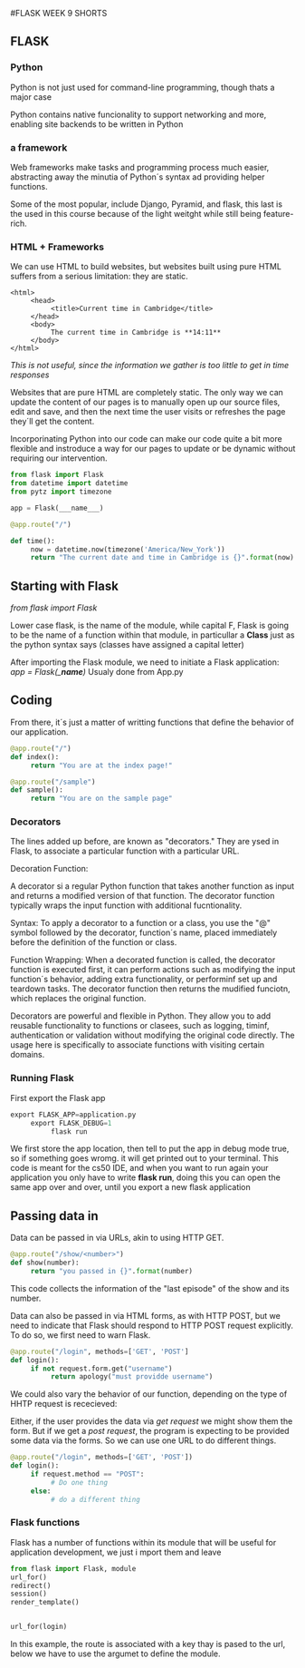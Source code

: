 #FLASK WEEK 9 SHORTS

## FLASK

### Python

Python is not just used for command-line programming, though thats a major case

Python contains native funcionality to support networking and more, enabling site backends to be written in Python

### a framework

Web frameworks make tasks and programming process much easier, abstracting away the minutia of Python´s syntax ad providing helper functions.

Some of the most popular, include Django, Pyramid, and flask, this last is the used in this course because of the light weitght while still being feature-rich.

### HTML + Frameworks

We can use HTML to build websites, but websites built using pure HTML suffers from a serious limitation:
     they are static.
 

```Flask
<html>
     <head>
          <title>Current time in Cambridge</title>
     </head>
     <body>
          The current time in Cambridge is **14:11**
     </body>
</html>
```

*This is not useful, since the information we gather is too little to get in time responses*

Websites that are pure HTML are completely static. The only way we can update the content of our pages is to manually open up our source files, edit and save, and then the next time the user visits or refreshes the page they´ll get the content.

Incorporinating Python into our code can make our code quite a bit more flexible and instroduce a way for our pages to update or be dynamic without requiring our intervention.

```python
from flask import Flask
from datetime import datetime
from pytz import timezone

app = Flask(___name___)

@app.route("/")

def time():
     now = datetime.now(timezone('America/New_York'))
     return "The current date and time in Cambridge is {}".format(now)
```


## Starting with Flask

*from flask import Flask* 

Lower case flask, is the name of the module, while capital F, Flask is going to be the name of a function within that module, in particullar a **Class** just as the python syntax says (classes have assigned a capital letter)

After importing the Flask module, we need to initiate a Flask application:
     *app = Flask(___name__)*
Usualy done from App.py


## Coding

From there, it´s just a matter of writting functions that define the behavior of our application.
```python
@app.route("/")
def index():
     return "You are at the index page!"

@app.route("/sample")
def sample():
     return "You are on the sample page"
```


### Decorators

The lines added up before, are known as "decorators." They are ysed in Flask, to associate a particular function with a particular URL.

Decoration Function:

A decorator si a regular Python function that takes another function as input and returns a modified version of that function. The decorator function typically wraps the input function with additional fucntionality.

Syntax: To apply a decorator to a function or a class, you use the "@" symbol followed by the decorator, function´s name, placed immediately before the definition of the function or class.

Function Wrapping: When a decorated function is called, the decorator function is executed first, it can perform actions such as modifying the input function´s behavior, adding extra functionality, or performinf set up and teardown tasks. The decorator function then returns the mudified funciotn, which replaces the original function.


Decorators are powerful and flexible in Python. They allow you to add reusable functionality to functions or clasees, such as logging, timinf, authentication or validation without modifying the original code directly. The usage here is specifically to associate functions with visiting certain domains.

### Running Flask

First export the Flask app

```python
export FLASK_APP=application.py
     export FLASK_DEBUG=1
          flask run
```

We first store the app location, then tell to put the app in debug mode true, so if something goes wromg. it will get printed out to your terminal. This code is meant for the cs50 IDE, and when you want to run again your application you only have to write **flask run**, doing this you can open the same app over and over, until you export a new flask application

## Passing data in

Data can be passed in via URLs, akin to using HTTP GET.

```python
@app.route("/show/<number>")
def show(number):
     return "you passed in {}".format(number)
```
This code collects the information of the "last episode" of the show and its number.


Data can also be passed in via HTML forms, as with HTTP POST, but we need to indicate that Flask should respond to HTTP POST request explicitly. To do so, we first need to warn Flask.

```python
@app.route("/login", methods=['GET', 'POST']
def login():
     if not request.form.get("username")
          return apology("must providde username")
```



We could also vary the behavior of our function, depending on the type of HHTP request is rececieved:

Either, if the user provides the data via *get request* we might show them the form. But if we get a *post request*, the program is expecting to be provided some data via the forms.
So we can use one URL to do different things.

```python
@app.route("/login", methods=['GET', 'POST'])
def login():
     if request.method == "POST":
          # Do one thing
     else:
          # do a different thing
```

### Flask functions

Flask has a number of functions within its module that will be useful for application development, we just i mport them and leave 

```python
from flask import Flask, module
url_for()
redirect()
session()
render_template()


url_for(login)
```

In this example, the route is associated with a key thay is pased to the url, below we have to use the argumet to define the module.

